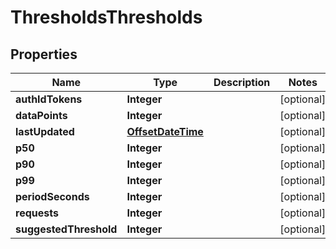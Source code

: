 # ThresholdsThresholds

## Properties
Name | Type | Description | Notes
------------ | ------------- | ------------- | -------------
**authIdTokens** | **Integer** |  |  [optional]
**dataPoints** | **Integer** |  |  [optional]
**lastUpdated** | [**OffsetDateTime**](OffsetDateTime.md) |  |  [optional]
**p50** | **Integer** |  |  [optional]
**p90** | **Integer** |  |  [optional]
**p99** | **Integer** |  |  [optional]
**periodSeconds** | **Integer** |  |  [optional]
**requests** | **Integer** |  |  [optional]
**suggestedThreshold** | **Integer** |  |  [optional]
